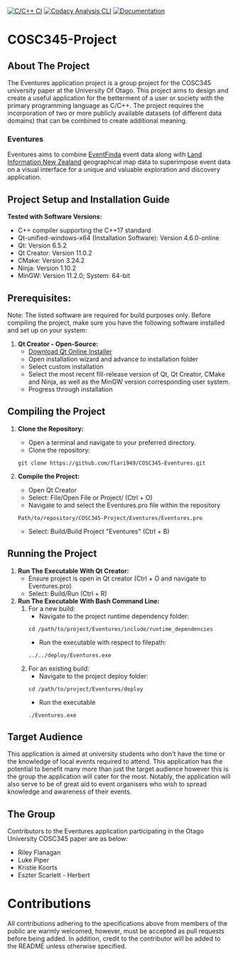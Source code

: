 [![C/C++ CI](https://github.com/flari949/COSC345-Eventures/actions/workflows/c-cpp.yml/badge.svg)](https://github.com/flari949/COSC345-Eventures/actions/workflows/c-cpp.yml)
[![Codacy Analysis CLI](https://github.com/flari949/COSC345-Eventures/actions/workflows/codacy-analysis.yaml/badge.svg)](https://github.com/flari949/COSC345-Eventures/actions/workflows/codacy-analysis.yaml)
[![Documentation](https://codedocs.xyz/lukePiper03/COSC345-Eventures.svg)](https://codedocs.xyz/lukePiper03/COSC345-Eventures/)
# COSC345-Project
## About The Project
The Eventures application project is a group project for the COSC345 university paper at the University Of Otago. This project aims to design and create a useful application for the betterment of a user or society with the primary programming language as C/C++. The project requires the incorporation of two or more publicly available datasets (of different data domains) that can be combined to create additional meaning.

### Eventures
Eventures aims to combine [EventFinda](eventfinda.co.nz) event data along with [Land Information New Zealand](https://data.linz.govt.nz) geographical map data to superimpose event data on a visual interface for a unique and valuable exploration and discovery application.

## Project Setup and Installation Guide
**Tested with Software Versions:**
  - C++ compiler supporting the C++17 standard
  - Qt-unified-windows-x64 (Installation Software): Version 4.6.0-online
  - Qt: Version 6.5.2
  - Qt Creator: Version 11.0.2
  - CMake: Version 3.24.2
  - Ninja: Version 1.10.2
  - MinGW: Version 11.2.0; System: 64-bit

## Prerequisites:
Note: The listed software are required for build purposes only.
Before compiling the project, make sure you have the following software installed and set up on your system:
1. **Qt Creator - Open-Source:**
     - [Download Qt Online Installer](https://www.qt.io/download-open-source)
     - Open installation wizard and advance to installation folder
     - Select custom installation
     - Select the most recent fill-release version of Qt, Qt Creator, CMake and Ninja, as well as the MinGW version corresponding user system.
     - Progress through installation

## Compiling the Project
 1. **Clone the Repository:**
     - Open a terminal and navigate to your preferred directory.
     - Clone the repository:
     ```
     git clone https://github.com/flari949/COSC345-Eventures.git
     ```

 2. **Compile the Project:**
     - Open Qt Creator
     - Select: File/Open File or Project/ (Ctrl + O)
     - Navigate to and select the Eventures.pro file within the repository
     ```
     Path/to/repository/COSC345-Project/Eventures/Eventures.pro
     ```
     - Select: Build/Build Project "Eventures" (Ctrl + B)

## Running the Project
 1. **Run The Executable With Qt Creator:**
     - Ensure project is open in Qt creator (Ctrl + O and navigate to Eventures.pro)
     - Select: Build/Run (Ctrl + R)
 2. **Run The Executable With Bash Command Line:**
     1. For a new build:
        - Navigate to the project runtime dependency folder:
        ```
        cd /path/to/project/Eventures/include/runtime_dependencies
        ```
        - Run the executable with respect to filepath:
        ```
        ../../deploy/Eventures.exe
        ```
     2. For an existing build:
        - Navigate to the project deploy folder:
        ```
        cd /path/to/project/Eventures/deploy
        ```
        - Run the executable
        ```
        ./Eventures.exe
        ```

## Target Audience
This application is aimed at university students who don't have the time or the knowledge of local events required to attend. This application has the potential to benefit many more than just the target audience however this is the group the application will cater for the most. Notably, the application will also serve to be of great aid to event organisers who wish to spread knowledge and awareness of their events.

## The Group
Contributors to the Eventures application participating in the Otago University COSC345 paper are as below:
  - Riley Flanagan
  - Luke Piper
  - Kristie Koorts
  - Eszter Scarlett - Herbert


# Contributions
All contributions adhering to the specifications above from members of the public are warmly welcomed, however, must be accepted as pull requests before being added. In addition, credit to the contributor will be added to the README unless otherwise specified.
